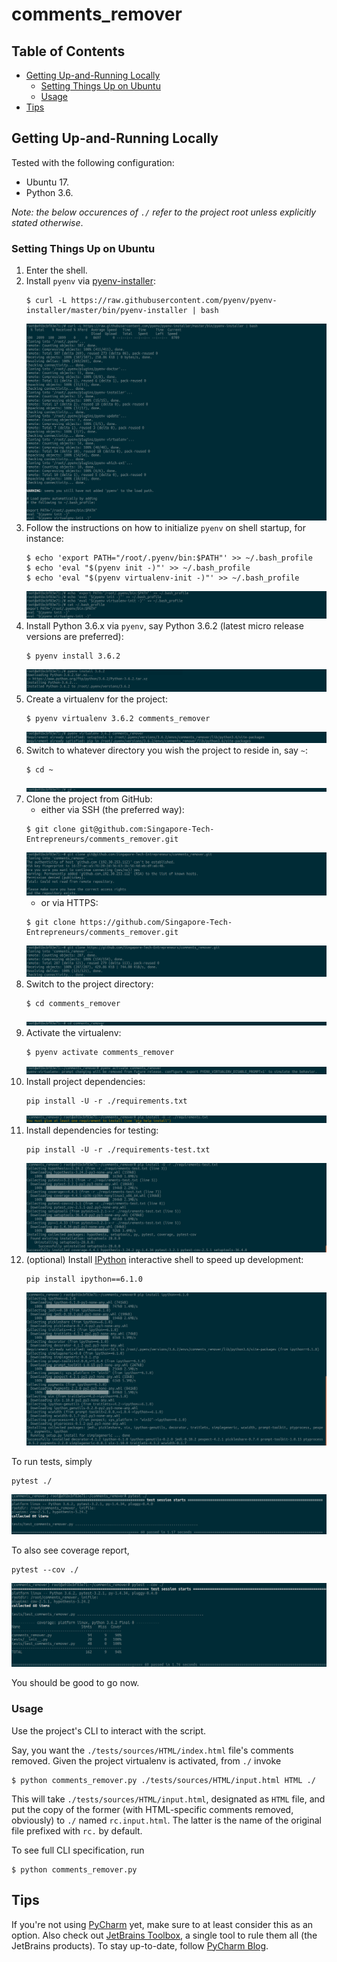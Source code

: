 # comments_remover



## Table of Contents

* [Getting Up-and-Running Locally](#getting-up-and-running-locally)
    * [Setting Things Up on Ubuntu](#setting-things-up-on-ubuntu)
    * [Usage](#usage)
* [Tips](#tips)



## Getting Up-and-Running Locally<a name="getting-up-and-running-locally"></a>

Tested with the following configuration:

* Ubuntu 17.
* Python 3.6.

*Note: the below occurences of `./` refer to the project root unless explicitly stated otherwise*.


### Setting Things Up on Ubuntu<a name="setting-things-up-on-ubuntu"></a>

1. Enter the shell.
1. Install `pyenv` via [pyenv-installer](https://github.com/pyenv/pyenv-installer):
    ```shell
    $ curl -L https://raw.githubusercontent.com/pyenv/pyenv-installer/master/bin/pyenv-installer | bash
    ```
    ![Installing `pyenv` via [pyenv-installer](https://github.com/pyenv/pyenv-installer)](./docs/images/pyenv-installer.png)
1. Follow the instructions on how to initialize `pyenv` on shell startup, for instance:
    ```shell
    $ echo 'export PATH="/root/.pyenv/bin:$PATH"' >> ~/.bash_profile
    $ echo 'eval "$(pyenv init -)"' >> ~/.bash_profile
    $ echo 'eval "$(pyenv virtualenv-init -)"' >> ~/.bash_profile
    ```
    ![Initializing `pyenv` on shell startup](./docs/images/initialize-pyenv-with-shell.png)
1. Install Python 3.6.x via `pyenv`, say Python 3.6.2 (latest micro release versions are preferred):
    ```shell
    $ pyenv install 3.6.2
    ```
    ![Installing Python 3.6.2 via `pyenv`](./docs/images/pyenv-install-3-6-2.png)
1. Create a virtualenv for the project:
    ```shell
    $ pyenv virtualenv 3.6.2 comments_remover
    ```
    ![Creating a virtualenv for the project](./docs/images/pyenv-virtualenv-3.6.2-comments_remover.png)
1. Switch to whatever directory you wish the project to reside in, say `~`:
    ```shell
    $ cd ~
    ```
    ![Switching to `~`](./docs/images/cd-~.png)
1. Clone the project from GitHub:
    * either via SSH (the preferred way):
    ```shell
    $ git clone git@github.com:Singapore-Tech-Entrepreneurs/comments_remover.git
    ```
    ![Cloning the project from GitHub via SSH](./docs/images/git-clone-gitatgithub-com-singapore-tech-entrepreneurs-comments-remover-git.png)
    * or via HTTPS:
    ```shell
    $ git clone https://github.com/Singapore-Tech-Entrepreneurs/comments_remover.git
    ```
    ![Cloning the project from GitHub via SHTTPSSH](./docs/images/git-clone-https-github-com-singapore-tech-entrepreneurs-comments-remover-git.png)
1. Switch to the project directory:
    ```shell
    $ cd comments_remover
    ```
    ![Switching to the project directory](./docs/images/cd-comments_remover.png)
1. Activate the virtualenv:
    ```shell
    $ pyenv activate comments_remover
    ```
    ![Activating the virtualenv](./docs/images/pyenv-activate-comments_remover.png)
1. Install project dependencies:
    ```shell
    pip install -U -r ./requirements.txt
    ```
    ![Installing project dependencies](./docs/images/pip-install-u-r-requirements-txt.png)
1. Install dependencies for testing:
    ```shell
    pip install -U -r ./requirements-test.txt
    ```
    ![Installing dependencies for testing](./docs/images/pip-install-u-r-requirements-test-txt.png)
1. (optional) Install [IPython](https://ipython.org/) interactive shell to speed up development:
    ```shell
    pip install ipython==6.1.0
    ```
    ![Installing [IPython](https://ipython.org/) interactive shell to speed up development](./docs/images/pip-install-ipython-6-1-0.png)
    
To run tests, simply
```shell
pytest ./
```
![Running tests](./docs/images/pytest.png)

To also see coverage report,
```shell
pytest --cov ./
```
![Running tests with coverage report](./docs/images/pytest-cov.png)

You should be good to go now.


### Usage<a name="usage"></a>

Use the project's CLI to interact with the script.

Say, you want the `./tests/sources/HTML/index.html` file's comments removed. Given the project virtualenv is activated, from `./` invoke
```shell
$ python comments_remover.py ./tests/sources/HTML/input.html HTML ./
``` 

This will take `./tests/sources/HTML/input.html`, designated as `HTML` file, and put the copy of the former (with HTML-specific comments removed, obviously) to `./` named `rc.input.html`. The latter is the name of the original file prefixed with `rc.` by default. 

To see full CLI specification, run 
```shell
$ python comments_remover.py
```



## Tips<a name="tips"></a>

If you're not using [PyCharm](https://www.jetbrains.com/pycharm/) yet, make sure to at least consider this as an option. 
Also check out [JetBrains Toolbox](https://www.jetbrains.com/toolbox/), a single tool to rule them all (the JetBrains products). 
To stay up-to-date, follow [PyCharm Blog](https://blog.jetbrains.com/pycharm/). 
